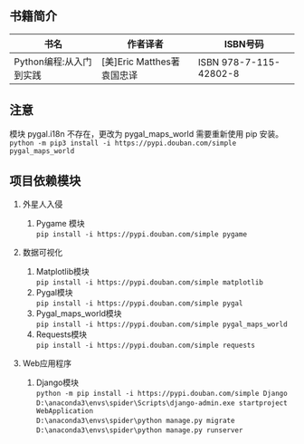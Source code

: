 ## 书籍简介
书名|作者译者|ISBN号码
---|---|---
Python编程:从入门到实践|[美]Eric Matthes著  袁国忠译|ISBN 978-7-115-42802-8 

## 注意

模块 pygal.i18n 不存在，更改为 pygal_maps_world 需要重新使用 pip 安装。<br>
`python -m pip3 install -i https://pypi.douban.com/simple pygal_maps_world`

## 项目依赖模块

1. 外星人入侵
    1. Pygame 模块<br>
    `pip install -i https://pypi.douban.com/simple pygame`
    
2. 数据可视化
    1. Matplotlib模块<br>
    `pip install -i https://pypi.douban.com/simple matplotlib`
    2. Pygal模块<br>
    `pip install -i https://pypi.douban.com/simple pygal`
    3. Pygal_maps_world模块<br>
    `pip install -i https://pypi.douban.com/simple pygal_maps_world`
    4. Requests模块<br>
    `pip install -i https://pypi.douban.com/simple requests`
    
3. Web应用程序
    1. Django模块<br>
    `python -m pip install -i https://pypi.douban.com/simple Django`<br>
    `D:\anaconda3\envs\spider\Scripts\django-admin.exe startproject WebApplication`<br>
    `D:\anaconda3\envs\spider\python manage.py migrate`<br>
    `D:\anaconda3\envs\spider\python manage.py runserver`<br>
    